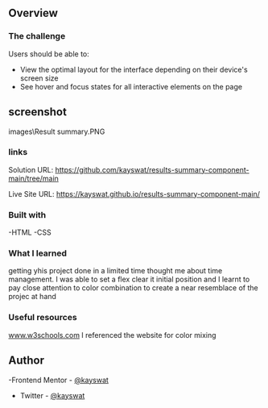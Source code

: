 ## Overview

### The challenge

Users should be able to:

- View the optimal layout for the interface depending on their device's screen size
- See hover and focus states for all interactive elements on the page

## screenshot
images\Result summary.PNG

### links

Solution URL: https://github.com/kayswat/results-summary-component-main/tree/main

Live Site URL: https://kayswat.github.io/results-summary-component-main/

### Built with
-HTML
-CSS

### What I learned

getting yhis project done in a limited time thought me about time management.
I was able to set a flex clear it initial position and I learnt to pay close attention to color combination to create a near resemblace of the projec at hand

### Useful resources
www.w3schools.com
I referenced the website for color mixing

## Author
-Frontend Mentor - [@kayswat](https://www.frontendmentor.io/profile/kayswat)
- Twitter - [@kayswat](https://www.twitter.com/kayswat)
